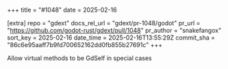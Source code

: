 +++
title = "#1048"
date = 2025-02-16

[extra]
repo = "gdext"
docs_rel_url = "gdext/pr-1048/godot"
pr_url = "https://github.com/godot-rust/gdext/pull/1048"
pr_author = "snakefangox"
sort_key = 2025-02-16
date_time = 2025-02-16T13:55:29Z
commit_sha = "86c6e95aaff7b9fd700652162dd0fb855b27691c"
+++

Allow virtual methods to be GdSelf in special cases
